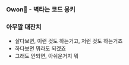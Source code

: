 <div> 
  
### Owon🧗 - 벽타는 코드 몽키

### 아무말 대잔치
- 살다보면, 이런 것도 하는거고, 저런 것도 하는거죠
- 하다보면 뭐라도 되겠죠
- 그래도 안되면, 아쉬운거지 뭐

</div>
